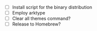 - [ ] Install script for the binary distribution
- [ ] Employ arktype
- [ ] Clear all themes command?
- [ ] Release to Homebrew?
